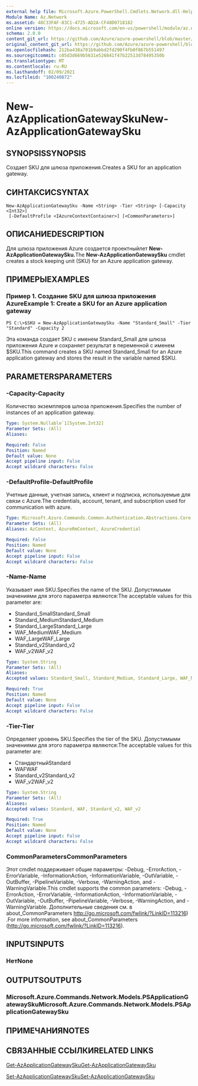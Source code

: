 ```yaml
---
external help file: Microsoft.Azure.PowerShell.Cmdlets.Network.dll-Help.xml
Module Name: Az.Network
ms.assetid: 48C33FAF-83C1-4725-AD2A-CF48D0718182
online version: https://docs.microsoft.com/en-us/powershell/module/az.network/new-azapplicationgatewaysku
schema: 2.0.0
content_git_url: https://github.com/Azure/azure-powershell/blob/master/src/Network/Network/help/New-AzApplicationGatewaySku.md
original_content_git_url: https://github.com/Azure/azure-powershell/blob/master/src/Network/Network/help/New-AzApplicationGatewaySku.md
ms.openlocfilehash: 212ba438a701b9abbd2fd290f4fb0f867b551497
ms.sourcegitcommit: c05d3d669b5631e526841f47b22513d78495350b
ms.translationtype: MT
ms.contentlocale: ru-RU
ms.lasthandoff: 02/09/2021
ms.locfileid: "100240872"
---
```

# <span data-ttu-id="76535-101">New-AzApplicationGatewaySku</span><span class="sxs-lookup"><span data-stu-id="76535-101">New-AzApplicationGatewaySku</span></span>

## <span data-ttu-id="76535-102">SYNOPSIS</span><span class="sxs-lookup"><span data-stu-id="76535-102">SYNOPSIS</span></span>
<span data-ttu-id="76535-103">Создает SKU для шлюза приложения.</span><span class="sxs-lookup"><span data-stu-id="76535-103">Creates a SKU for an application gateway.</span></span>

## <span data-ttu-id="76535-104">СИНТАКСИС</span><span class="sxs-lookup"><span data-stu-id="76535-104">SYNTAX</span></span>

```
New-AzApplicationGatewaySku -Name <String> -Tier <String> [-Capacity <Int32>]
 [-DefaultProfile <IAzureContextContainer>] [<CommonParameters>]
```

## <span data-ttu-id="76535-105">ОПИСАНИЕ</span><span class="sxs-lookup"><span data-stu-id="76535-105">DESCRIPTION</span></span>
<span data-ttu-id="76535-106">Для шлюза приложения Azure создается проектныйлет **New-AzApplicationGatewaySku.**</span><span class="sxs-lookup"><span data-stu-id="76535-106">The **New-AzApplicationGatewaySku** cmdlet creates a stock keeping unit (SKU) for an Azure application gateway.</span></span>

## <span data-ttu-id="76535-107">ПРИМЕРЫ</span><span class="sxs-lookup"><span data-stu-id="76535-107">EXAMPLES</span></span>

### <span data-ttu-id="76535-108">Пример 1. Создание SKU для шлюза приложения Azure</span><span class="sxs-lookup"><span data-stu-id="76535-108">Example 1: Create a SKU for an Azure application gateway</span></span>
```
PS C:\>$SKU = New-AzApplicationGatewaySku -Name "Standard_Small" -Tier "Standard" -Capacity 2
```

<span data-ttu-id="76535-109">Эта команда создает SKU с именем Standard_Small для шлюза приложения Azure и сохраняет результат в переменной с именем $SKU.</span><span class="sxs-lookup"><span data-stu-id="76535-109">This command creates a SKU named Standard_Small for an Azure application gateway and stores the result in the variable named $SKU.</span></span>

## <span data-ttu-id="76535-110">PARAMETERS</span><span class="sxs-lookup"><span data-stu-id="76535-110">PARAMETERS</span></span>

### <span data-ttu-id="76535-111">-Capacity</span><span class="sxs-lookup"><span data-stu-id="76535-111">-Capacity</span></span>
<span data-ttu-id="76535-112">Количество экземпляров шлюза приложения.</span><span class="sxs-lookup"><span data-stu-id="76535-112">Specifies the number of instances of an application gateway.</span></span>

```yaml
Type: System.Nullable`1[System.Int32]
Parameter Sets: (All)
Aliases:

Required: False
Position: Named
Default value: None
Accept pipeline input: False
Accept wildcard characters: False
```

### <span data-ttu-id="76535-113">-DefaultProfile</span><span class="sxs-lookup"><span data-stu-id="76535-113">-DefaultProfile</span></span>
<span data-ttu-id="76535-114">Учетные данные, учетная запись, клиент и подписка, используемые для связи с Azure.</span><span class="sxs-lookup"><span data-stu-id="76535-114">The credentials, account, tenant, and subscription used for communication with azure.</span></span>

```yaml
Type: Microsoft.Azure.Commands.Common.Authentication.Abstractions.Core.IAzureContextContainer
Parameter Sets: (All)
Aliases: AzContext, AzureRmContext, AzureCredential

Required: False
Position: Named
Default value: None
Accept pipeline input: False
Accept wildcard characters: False
```

### <span data-ttu-id="76535-115">-Name</span><span class="sxs-lookup"><span data-stu-id="76535-115">-Name</span></span>
<span data-ttu-id="76535-116">Указывает имя SKU.</span><span class="sxs-lookup"><span data-stu-id="76535-116">Specifies the name of the SKU.</span></span>
<span data-ttu-id="76535-117">Допустимыми значениями для этого параметра являются:</span><span class="sxs-lookup"><span data-stu-id="76535-117">The acceptable values for this parameter are:</span></span>
- <span data-ttu-id="76535-118">Standard_Small</span><span class="sxs-lookup"><span data-stu-id="76535-118">Standard_Small</span></span>
- <span data-ttu-id="76535-119">Standard_Medium</span><span class="sxs-lookup"><span data-stu-id="76535-119">Standard_Medium</span></span>
- <span data-ttu-id="76535-120">Standard_Large</span><span class="sxs-lookup"><span data-stu-id="76535-120">Standard_Large</span></span>
- <span data-ttu-id="76535-121">WAF_Medium</span><span class="sxs-lookup"><span data-stu-id="76535-121">WAF_Medium</span></span>
- <span data-ttu-id="76535-122">WAF_Large</span><span class="sxs-lookup"><span data-stu-id="76535-122">WAF_Large</span></span>
- <span data-ttu-id="76535-123">Standard_v2</span><span class="sxs-lookup"><span data-stu-id="76535-123">Standard_v2</span></span>
- <span data-ttu-id="76535-124">WAF_v2</span><span class="sxs-lookup"><span data-stu-id="76535-124">WAF_v2</span></span>

```yaml
Type: System.String
Parameter Sets: (All)
Aliases:
Accepted values: Standard_Small, Standard_Medium, Standard_Large, WAF_Medium, WAF_Large, Standard_v2, WAF_v2

Required: True
Position: Named
Default value: None
Accept pipeline input: False
Accept wildcard characters: False
```

### <span data-ttu-id="76535-125">-Tier</span><span class="sxs-lookup"><span data-stu-id="76535-125">-Tier</span></span>
<span data-ttu-id="76535-126">Определяет уровень SKU.</span><span class="sxs-lookup"><span data-stu-id="76535-126">Specifies the tier of the SKU.</span></span>
<span data-ttu-id="76535-127">Допустимыми значениями для этого параметра являются:</span><span class="sxs-lookup"><span data-stu-id="76535-127">The acceptable values for this parameter are:</span></span>
- <span data-ttu-id="76535-128">Стандартный</span><span class="sxs-lookup"><span data-stu-id="76535-128">Standard</span></span>
- <span data-ttu-id="76535-129">WAF</span><span class="sxs-lookup"><span data-stu-id="76535-129">WAF</span></span>
- <span data-ttu-id="76535-130">Standard_v2</span><span class="sxs-lookup"><span data-stu-id="76535-130">Standard_v2</span></span>
- <span data-ttu-id="76535-131">WAF_v2</span><span class="sxs-lookup"><span data-stu-id="76535-131">WAF_v2</span></span>

```yaml
Type: System.String
Parameter Sets: (All)
Aliases:
Accepted values: Standard, WAF, Standard_v2, WAF_v2

Required: True
Position: Named
Default value: None
Accept pipeline input: False
Accept wildcard characters: False
```

### <span data-ttu-id="76535-132">CommonParameters</span><span class="sxs-lookup"><span data-stu-id="76535-132">CommonParameters</span></span>
<span data-ttu-id="76535-133">Этот cmdlet поддерживает общие параметры: -Debug, -ErrorAction, -ErrorVariable, -InformationAction, -InformationVariable, -OutVariable, -OutBuffer, -PipelineVariable, -Verbose, -WarningAction, and -WarningVariable.</span><span class="sxs-lookup"><span data-stu-id="76535-133">This cmdlet supports the common parameters: -Debug, -ErrorAction, -ErrorVariable, -InformationAction, -InformationVariable, -OutVariable, -OutBuffer, -PipelineVariable, -Verbose, -WarningAction, and -WarningVariable.</span></span> <span data-ttu-id="76535-134">Дополнительные сведения см. в about_CommonParameters http://go.microsoft.com/fwlink/?LinkID=113216) .</span><span class="sxs-lookup"><span data-stu-id="76535-134">For more information, see about_CommonParameters (http://go.microsoft.com/fwlink/?LinkID=113216).</span></span>

## <span data-ttu-id="76535-135">INPUTS</span><span class="sxs-lookup"><span data-stu-id="76535-135">INPUTS</span></span>

### <span data-ttu-id="76535-136">Нет</span><span class="sxs-lookup"><span data-stu-id="76535-136">None</span></span>

## <span data-ttu-id="76535-137">OUTPUTS</span><span class="sxs-lookup"><span data-stu-id="76535-137">OUTPUTS</span></span>

### <span data-ttu-id="76535-138">Microsoft.Azure.Commands.Network.Models.PSApplicationGatewaySku</span><span class="sxs-lookup"><span data-stu-id="76535-138">Microsoft.Azure.Commands.Network.Models.PSApplicationGatewaySku</span></span>

## <span data-ttu-id="76535-139">ПРИМЕЧАНИЯ</span><span class="sxs-lookup"><span data-stu-id="76535-139">NOTES</span></span>

## <span data-ttu-id="76535-140">СВЯЗАННЫЕ ССЫЛКИ</span><span class="sxs-lookup"><span data-stu-id="76535-140">RELATED LINKS</span></span>

[<span data-ttu-id="76535-141">Get-AzApplicationGatewaySku</span><span class="sxs-lookup"><span data-stu-id="76535-141">Get-AzApplicationGatewaySku</span></span>](./Get-AzApplicationGatewaySku.md)

[<span data-ttu-id="76535-142">Set-AzApplicationGatewaySku</span><span class="sxs-lookup"><span data-stu-id="76535-142">Set-AzApplicationGatewaySku</span></span>](./Set-AzApplicationGatewaySku.md)


